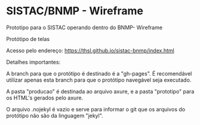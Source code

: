 # SISTAC/BNMP - Wireframe
Prototipo para o SISTAC operando dentro do BNMP- Wireframe

Protótipo de telas

Acesso pelo endereço: https://thsl.github.io/sistac-bnmp/index.html

Detalhes importantes:

A branch para que o protótipo é destinado é a "gh-pages". É recomendável utilizar apenas esta branch para que o protótipo navegável seja executado.

A pasta "producao" é destinada ao arquivo axure, e a pasta "prototipo" para os HTML's gerados pelo axure.

O arquivo .nojekyl é vazio e serve para informar o git que os arquivos do protótipo não são da linguagem "jekyl".
